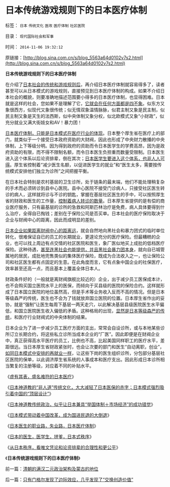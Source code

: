 # 日本传统游戏规则下的日本医疗体制

标签： `日本` `传统文化` `医改` `医疗体制` `社区医院` 

目录： `现代国际社会和军事`

时间： `2014-11-06 19:32:12`

原链接：[http://blog.sina.com.cn/s/blog_5563a64d0102v7s2.html](http://blog.sina.com.cn/s/blog_5563a64d0102v7s2.html)

**日本传统游戏规则下的日本医疗体制**

在介绍了[日本社会的传统和游戏规则后](../../../2011/1/6/日本传统文化拖了日本经济的后腿.md)，再介绍日本医疗体制就容易得多了，读者甚至可以从日本模式的游戏规则，直接预见到日本医疗体制的构成。如果不介绍日本社会的概貌，则要准确地描述范围要小得多的日本医疗体制，也显得困难。日本就是这样的社会，您如果不是理解了它，[它就会在任何方面都是四不象](http://blog.sina.com.cn/s/blog_5563a64d0102v2lh.html)。似东方又象很西方，似现代又象很传统；似无情双象温情脉脉，似君主制又象是民主制，似民主制又象是天生的法西斯，似中央体制又象分权，似北欧模式又象“小财政”，似充分就业又满大街妓女和AV！暴力团！

[日本医疗体制，只能是日本模式在医疗行业的体现](http://blog.sina.com.cn/s/blog_5563a64d0102v1ue.html)。日本整个厚生省在医疗上的部门，就类似于一个接受日本政府资助的大财阀，因此也形成了中央财力散播的中央体制，上下等级分明。因为得到政府的资助而令日本医学生的学费高昂，因为是政府资助的有限，而不得不限制名额，而令日本医生负担重而数量受限制。日本医生进入这个体系以后论资排辈，倒在其次；[日本医学生要进入这个体系，也非人人可得](http://blog.sina.com.cn/s/blog_5563a64d0102v205.html)。厚生省控制着“减少医生名额，以促进医学生的就业”和“医生太多，需要按传统模式安排他们独立为诊所”之间把握平衡。

在日本社会特别是农村基层的卫生诊所，处于链条的最末端，他们不能处理稍复杂的手术而必须转诊到县中心医院。县中心医院不接受门诊病人，只接受社区医生转诊的病人，这样就将诊与不诊的钥匙，掌握在基层社区医生的手中，可以按照厚生省的财政和医生的工作量，[控制着病人转诊的数量](../../../2014/8/25/为什么日本的北欧模式，赤字大大少于美国和欧洲？.md)。日本厚生省提供的是有偿的商业医疗服务，只有最基层的诊所的急救和阿斯匹林治疗是免费，病人具体要得到什么治疗，全得自已掏钱；差别在于保险公司是否买单。日本社会的医疗保险取决于企业与财阀中心的距离，因此而成明显的差别。

[日本企业如果距离财阀中心的距离远](http://blog.sina.com.cn/s/blog_5563a64d0102v2qo.html)，就会自然地向黑社会和暴力团式的临时单位转化，很难保证自已的员工的长期就业，更遑论充分的医疗保险。但最糟糕的企业，也可以找上周边有点交情的社区医院和医生，象厂医似地买上成批的低档医疗保险。这种待遇，[甚至连黑社会也能提供，并且黑社会暴力团本身](http://blog.sina.com.cn/s/blog_5563a64d0102v5zb.html)，就向自已城管属地的居民，成批地兜售类似的集体医疗保险，既成为合法收入之一，也让保险公司和社区医生都有点固定的生意。在此角度而言，它有点象中国企业的社保医疗，效率甚至还高一点，而且基本上覆盖全体日本人。

财政条件好的（一般就是离财阀旗舰比较近的）企业，出于减少员工医保成本计，也不会购买国立医院水平上的医保，而倾向于买县级的医院的保险合约。这样就形成了日本国立医院的地位虽然高，但是手术等业务收入反而不高的情况。但是日本等级森严的传统，医生也不会为了钱就放弃国立医院的位置。日本厚生省作出的妥协，就是“强制”让医生每周下基层一两天走穴，以此解决基层县级医院医生水平偏低，和国立医院医生收入偏低的矛盾。这种格局的出现，[显然是日本等级森严的传统](http://blog.sina.com.cn/s/blog_5563a64d0102v23i.html)，和医疗行业财阀式的中央体制的结果。

日本企业为了进一步减少员工医疗方面的支出，常常会自设诊所，或与本地某些诊所订立长期合约，将这些私立诊所当成本企业的“厂医”。因此即便是在财阀企业中，真正获得高水平医疗的员工，比例也不高，比起美国同样职工的医疗水平，差距很远。当日本厚生省财政紧张时，也会让次要的部门和医生“自动离职，创业”，[如同日本模式中安排的再就业一样](http://blog.sina.com.cn/s/blog_5563a64d0102v69z.html)，让这些下岗的医生组织诊所，分包部分基层社区医院的保单，以此调济厚生省系统的人事成本和医疗支出。因此形成日本诊所相当繁复的注册等级，对应着不同的补贴水平。

《[虚有其表，盛名难符的日本医疗](http://blog.sina.com.cn/s/blog_5563a64d0102v0q8.html)》

《[日本神道教的“非人道”传统文化，大大减轻了日本医保的赤字；日本模式强烈吸引着中国的“顶层设计”](../../../2014/8/25/为什么日本的北欧模式，赤字大大少于美国和欧洲？.md)》

《[日本神道教传统政治，似乎让日本兼具“举国体制＋市场经济”的成功错觉](http://blog.sina.com.cn/s/blog_5563a64d0102v1no.html)》

《[日本模式带动着中国改革，成为国进民退的大倒退](http://blog.sina.com.cn/s/blog_5563a64d0102v1r0.html)》

《[日本医生的职业路，失业路，日本医疗体制](../../../2014/8/28/日本医生的职业路，失业路，日本医疗体制.md)》

《[日本的医生，医学生，拼爹，日本式秩序](../../../2014/8/29/日本的医生医学生，拼爹，和美国更公平的竞争.md)》

《[从日本秩序，看唯文凭论和论资排辈的合理性和更公平](http://blog.sina.com.cn/s/blog_5563a64d0102v23i.html)》

《**日本传统游戏规则下的日本医疗体制**》



前一篇：[清朝的满汉二元政治架构及蒙古的地位](http://blog.sina.com.cn/s/blog_5563a64d0102v7nt.html)

后一篇：[只有门格尔发现了边际效应，几乎发现了“交换创造价值”](http://blog.sina.com.cn/s/blog_5563a64d0102v7s3.html)